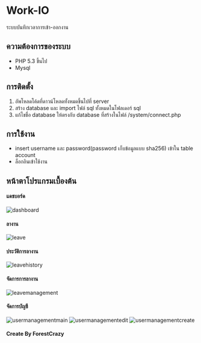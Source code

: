 # Work-IO
ระบบบันทึกเวลาการเข้า-ออกงาน

## ความต้องการของระบบ
  * PHP 5.3 ขึ้นไป
  * Mysql

## การติดตั้ง
  1. อัพโหลดโค้ดที่ดาวน์โหลดทั้งหมดขึ้นไปที่ server
  2. สร้าง database และ import ไฟล์ sql ทั้งหมดในโฟลเดอร์ sql
  3. แก้ไขชื่อ database ให้ตรงกับ database ที่สร้างในไฟล์ /system/connect.php
  
## การใช้งาน
  * insert username และ password(password เก็บข้อมูลแบบ sha256) เข้าใน table account
  * ล็อกอินเข้าใช้งาน
  
## หน้าตาโปรแกรมเบื้องต้น

#### แดชบอร์ด
![dashboard](https://media.discordapp.net/attachments/736481607371718699/765581914693566484/unknown.png?width=1432&height=671)

#### ลางาน
![leave](https://media.discordapp.net/attachments/736481607371718699/765582638710259732/unknown.png?width=1432&height=671)

#### ประวัติการลางาน
![leavehistory](https://media.discordapp.net/attachments/736481607371718699/765583294250352701/unknown.png?width=1432&height=671)

#### จัดการการลางาน
![leavemanagement](https://media.discordapp.net/attachments/736481607371718699/765583294250352701/unknown.png?width=1432&height=671)

#### จัดการบัญชี
![usermanagementmain](https://media.discordapp.net/attachments/736481607371718699/765583930811220008/unknown.png?width=1432&height=672)
![usermanagementedit](https://media.discordapp.net/attachments/736481607371718699/765586555603386418/unknown.png?width=1432&height=672)
![usermanagementcreate](https://media.discordapp.net/attachments/736481607371718699/765586003083264020/unknown.png?width=1432&height=672)
  
#### Create By ForestCrazy
